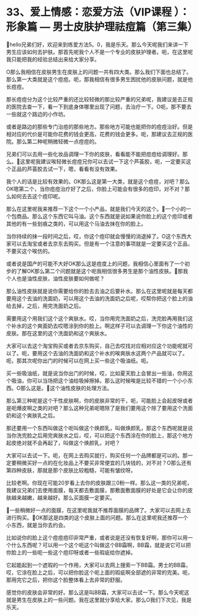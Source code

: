 # 33、爱上情感：恋爱方法（VIP课程 ）：形象篇 — 男士皮肤护理祛痘篇（第三集）

🎼hello兄弟们好，欢迎来到练爱方法5。0，我是乐天。那么今天呢我们来讲一下男生应该如何去护肤。那首先呢我个人不是一个专业的皮肤护理者。呃，在这里呢我只能把我的经验总结出来给大家分享。

O那么我相信在皮肤男生在皮肤上的问题一共有四大类。那么我们下面也总结了。那么第一大类就是这个痘痘。呃，那我相信有很多男生困扰他的皮肤问题，就是他长痘痘。

那长痘痘分为这个比较严重的还比较轻微的那比较严重的兄弟呢，我建议是去正规的医院去查一下，看一下到底身体哪里出现了问题，去治疗一下。O呃，那不要去一些就这个路边的小作坊。

或者是路边的那些专门治痘的那些地方。那些地方可能也能把你的痘痘治好。但是相对应的代价是可能你花费的钱会更高，花费的钱会更多。呃，那建议去正规的医院。那么第二种呢稍微轻微一点痘痘的。

兄弟们可以去用一些化妆品调理一下你的皮肤，看看能不能把痘痘给调理好。那么。🎼这里呢我建议唉轻微长痘痘兄你可以去试一下这个芦荟胶，呃，一定要买这个正品的芦荟胶去试一下，嗯，看看有没有效果。

我个人的话是比较有效果的。OK那么这是第一大类，就是这个痘痘，对吧？那么OK嗯第二个，当你痘痘治疗好了之后，你脸上可能会有很多的痘印，对不对？那么如何去去这个痘印呢。

那么在这里呢我来推荐一下这个一个小产品，就是我们今天的这个。🎼一个小的一个包商品。那么这个东西它叫马油。这个东西就是说如果说你脸上的这个痘印或者其他的有一些划痕之类的，可以用这个马油去抹在你的脸上。

当你持续的抹一段时间之后，哎，你这个痘印就会慢慢的消退掉了。O这个东西大家可以去淘宝或者去京东去购买。但是有一个注意的事项就是一定要买这个正品，不要买这个唉仿的。

或者说是国产的可能不大好OK那么这是痘度上的问题，我相信心里面有了一个初步的了解OK那么第二个问题就是这个呃我相信很多男生是那个油性皮肤。🎼那我个人也是油性皮肤，油性皮肤要如何做呢？

那么油性皮肤就是说你需要给你的脸去去油之后要补水。那么在这里呢就是每天都要用这个去油的洗面奶，可以用这个去油的洗面奶之后呢，哎帮你把这个脸上的油给去掉，之后，用完洗面奶之后。

需要用这个用我们这个这个爽肤水。哎，当你用完洗面奶之后，洗完脸再用我们这个补水的这个爽面奶去哎嗯涂到你的脸上。啊这样子可以去调理一下你这个油性的皮肤。那在这里的这个洗面奶和这个爽肤水。

大家可以去这个淘宝购买或者去京东购买，自己去哎找对应相对应这个功能呢就可以了。呃，要用这个去油的洗面奶和这个补水的唉爽肤水这两个产品就可以了。呃，那其次呢你出门的时候可以在网上买一些这个吸油纸。呃。

买一些吸油纸，就是说当你出门的时候，哎，比如夏天脸上会冒出一些油，你用这个吸油，你可以当场把这个油给吸掉擦掉。那么这时候唉是比较不错的一个小小东西。O那么这是。🎼这个油性皮肤的处理方法。

那么第三种呢是这个干性皮肤啊，你的皮肤非常的干，呃，可能脸上会起皮呀或者是呃爆皮啊之类的对吧？那么这种兄弟呢嗯除了是我们要用这个除了要用这个洗面奶和这个爽肤乳之后。

那还要用一个东西叫做这个呃叫做这个焕颜乳，叫做焕颜乳，那这个东西呢就是说当你洗完脸之后用完爽肤水之后，哎，可以把这个东西涂在你的脸上，那这个地方起皮绝对就不会再起了，叫做这个焕颜乳，对吧？

大家可以去试一下。呃，在网上去购买就行，购买任何一个品牌都是可以的。那一定要稍微买好一点的在化妆品上不要买非常便宜的几块钱的，对不对？O那么还有第四种皮肤，那就是那个皮肤比较粗糙，可能有皱纹呀。

比较老啊。你现在可能20岁看上去你的皮肤跟三0粉一样。那么这一类的兄弟呢，我建议兄弟们去使用面膜，每天都去敷面膜，那敷面敷面膜的好处是它会让你的皮肤越来越嫩，越来越好。那么买面膜一定要买。

🎼一些稍微好一点的面膜，在这里呢我就不推荐面膜的品牌了。大家可以去网上去进行购买。🎼OK那这是四类的这个皮肤上面的问题。那么在这里呢我还推荐一个小东西，就是当你去约会。

比如说你的脸上这个痘痘痘印非常严重，或者说是还没有恢复好啊，那你可以用一个什么东西呢？可以用一个这个呃这个叫做这个BB霜啊，BB霜，就是说它可以把你脸上的一些呃一些这个痘印呀或者一些瑕疵给你遮掉。

它起能起到一个遮瑕的一个作用，大家可以去网上搜索一下BB霜。男士的BB霜，哎，它涂在脸上之后，可以把你脸这个呃上面的瑕疵啊全部遮的非常的完美。呃，那用完它之后，把你这个脸整体看上去非常的舒服。

感觉你的皮肤会非常的好。那么这是叫BB霜，大家可以去试一下。那么今天呢这就是男生在皮肤上的一些问题。我在这里就分享给大家。那么O我们下次见，我是乐天。

